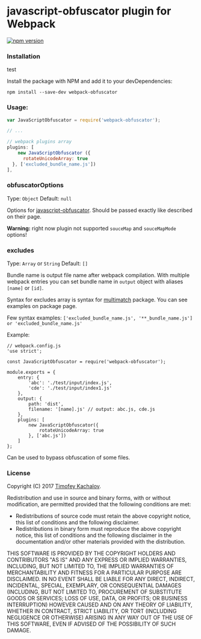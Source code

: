 # javascript-obfuscator plugin for Webpack

[![npm version](https://badge.fury.io/js/webpack-obfuscator.svg)](https://badge.fury.io/js/webpack-obfuscator)

### Installation

test

Install the package with NPM and add it to your devDependencies:

`npm install --save-dev webpack-obfuscator`

### Usage:

```javascript
var JavaScriptObfuscator = require('webpack-obfuscator');

// ...

// webpack plugins array
plugins: [
	new JavaScriptObfuscator ({
      rotateUnicodeArray: true
  }, ['excluded_bundle_name.js'])
],
```

### obfuscatorOptions
Type: `Object` Default: `null`

Options for [javascript-obfuscator](https://github.com/javascript-obfuscator/javascript-obfuscator). Should be passed exactly like described on their page.

**Warning:** right now plugin not supported `souceMap` and `souceMapMode` options!

### excludes
Type: `Array` or `String` Default: `[]`

Bundle name is output file name after webpack compilation. With multiple webpack entries you can set bundle name in `output` object with aliases `[name]` or `[id]`.

Syntax for excludes array is syntax for [multimatch](https://github.com/sindresorhus/multimatch) package. You can see examples on package page.

Few syntax examples: `['excluded_bundle_name.js', '**_bundle_name.js'] or 'excluded_bundle_name.js'`


Example:
```
// webpack.config.js
'use strict';

const JavaScriptObfuscator = require('webpack-obfuscator');

module.exports = {
    entry: {
        'abc': './test/input/index.js',
        'cde': './test/input/index1.js'
    },
    output: {
        path: 'dist',
        filename: '[name].js' // output: abc.js, cde.js
    },
    plugins: [
        new JavaScriptObfuscator({
            rotateUnicodeArray: true
        }, ['abc.js'])
    ]
};
```

Can be used to bypass obfuscation of some files.

### License
Copyright (C) 2017 [Timofey Kachalov](http://github.com/sanex3339).

Redistribution and use in source and binary forms, with or without
modification, are permitted provided that the following conditions are met:

  * Redistributions of source code must retain the above copyright
    notice, this list of conditions and the following disclaimer.
  * Redistributions in binary form must reproduce the above copyright
    notice, this list of conditions and the following disclaimer in the
    documentation and/or other materials provided with the distribution.

THIS SOFTWARE IS PROVIDED BY THE COPYRIGHT HOLDERS AND CONTRIBUTORS "AS IS"
AND ANY EXPRESS OR IMPLIED WARRANTIES, INCLUDING, BUT NOT LIMITED TO, THE
IMPLIED WARRANTIES OF MERCHANTABILITY AND FITNESS FOR A PARTICULAR PURPOSE
ARE DISCLAIMED. IN NO EVENT SHALL <COPYRIGHT HOLDER> BE LIABLE FOR ANY
DIRECT, INDIRECT, INCIDENTAL, SPECIAL, EXEMPLARY, OR CONSEQUENTIAL DAMAGES
(INCLUDING, BUT NOT LIMITED TO, PROCUREMENT OF SUBSTITUTE GOODS OR SERVICES;
LOSS OF USE, DATA, OR PROFITS; OR BUSINESS INTERRUPTION) HOWEVER CAUSED AND
ON ANY THEORY OF LIABILITY, WHETHER IN CONTRACT, STRICT LIABILITY, OR TORT
(INCLUDING NEGLIGENCE OR OTHERWISE) ARISING IN ANY WAY OUT OF THE USE OF
THIS SOFTWARE, EVEN IF ADVISED OF THE POSSIBILITY OF SUCH DAMAGE.
